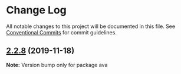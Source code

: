 # Change Log

All notable changes to this project will be documented in this file.
See [Conventional Commits](https://conventionalcommits.org) for commit guidelines.

## [2.2.8](https://gitlab.com/codsen/codsen/compare/ava@2.2.7...ava@2.2.8) (2019-11-18)

**Note:** Version bump only for package ava
